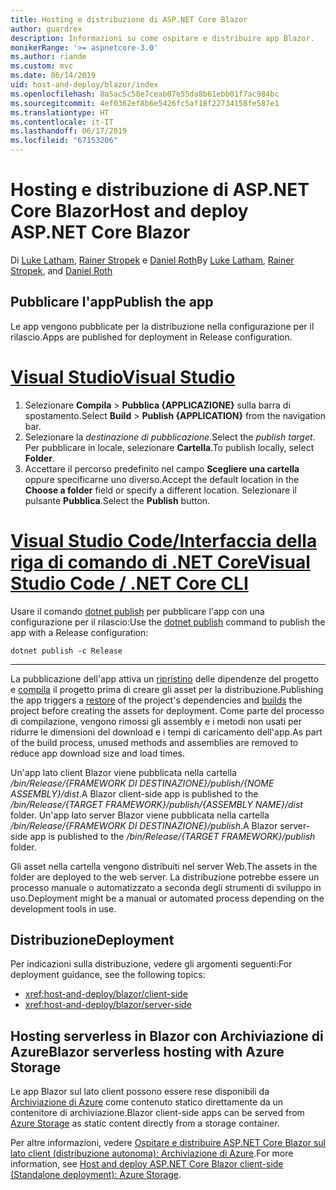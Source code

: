 ```yaml
---
title: Hosting e distribuzione di ASP.NET Core Blazor
author: guardrex
description: Informazioni su come ospitare e distribuire app Blazor.
monikerRange: '>= aspnetcore-3.0'
ms.author: riande
ms.custom: mvc
ms.date: 06/14/2019
uid: host-and-deploy/blazor/index
ms.openlocfilehash: 8a5ac5c58e7ceab07e55da8b61ebb01f7ac984bc
ms.sourcegitcommit: 4ef0362ef8b6e5426fc5af18f22734158fe587e1
ms.translationtype: HT
ms.contentlocale: it-IT
ms.lasthandoff: 06/17/2019
ms.locfileid: "67153206"
---
```

# <a name="host-and-deploy-aspnet-core-blazor"></a><span data-ttu-id="36f14-103">Hosting e distribuzione di ASP.NET Core Blazor</span><span class="sxs-lookup"><span data-stu-id="36f14-103">Host and deploy ASP.NET Core Blazor</span></span>

<span data-ttu-id="36f14-104">Di [Luke Latham](https://github.com/guardrex), [Rainer Stropek](https://www.timecockpit.com) e [Daniel Roth](https://github.com/danroth27)</span><span class="sxs-lookup"><span data-stu-id="36f14-104">By [Luke Latham](https://github.com/guardrex), [Rainer Stropek](https://www.timecockpit.com), and [Daniel Roth](https://github.com/danroth27)</span></span>

## <a name="publish-the-app"></a><span data-ttu-id="36f14-105">Pubblicare l'app</span><span class="sxs-lookup"><span data-stu-id="36f14-105">Publish the app</span></span>

<span data-ttu-id="36f14-106">Le app vengono pubblicate per la distribuzione nella configurazione per il rilascio.</span><span class="sxs-lookup"><span data-stu-id="36f14-106">Apps are published for deployment in Release configuration.</span></span>

# <a name="visual-studiotabvisual-studio"></a>[<span data-ttu-id="36f14-107">Visual Studio</span><span class="sxs-lookup"><span data-stu-id="36f14-107">Visual Studio</span></span>](#tab/visual-studio)

1. <span data-ttu-id="36f14-108">Selezionare **Compila** > **Pubblica {APPLICAZIONE}** sulla barra di spostamento.</span><span class="sxs-lookup"><span data-stu-id="36f14-108">Select **Build** > **Publish {APPLICATION}** from the navigation bar.</span></span>
1. <span data-ttu-id="36f14-109">Selezionare la *destinazione di pubblicazione*.</span><span class="sxs-lookup"><span data-stu-id="36f14-109">Select the *publish target*.</span></span> <span data-ttu-id="36f14-110">Per pubblicare in locale, selezionare **Cartella**.</span><span class="sxs-lookup"><span data-stu-id="36f14-110">To publish locally, select **Folder**.</span></span>
1. <span data-ttu-id="36f14-111">Accettare il percorso predefinito nel campo **Scegliere una cartella** oppure specificarne uno diverso.</span><span class="sxs-lookup"><span data-stu-id="36f14-111">Accept the default location in the **Choose a folder** field or specify a different location.</span></span> <span data-ttu-id="36f14-112">Selezionare il pulsante **Pubblica**.</span><span class="sxs-lookup"><span data-stu-id="36f14-112">Select the **Publish** button.</span></span>

# <a name="visual-studio-code--net-core-clitabvisual-studio-codenetcore-cli"></a>[<span data-ttu-id="36f14-113">Visual Studio Code/Interfaccia della riga di comando di .NET Core</span><span class="sxs-lookup"><span data-stu-id="36f14-113">Visual Studio Code / .NET Core CLI</span></span>](#tab/visual-studio-code+netcore-cli)

<span data-ttu-id="36f14-114">Usare il comando [dotnet publish](/dotnet/core/tools/dotnet-publish) per pubblicare l'app con una configurazione per il rilascio:</span><span class="sxs-lookup"><span data-stu-id="36f14-114">Use the [dotnet publish](/dotnet/core/tools/dotnet-publish) command to publish the app with a Release configuration:</span></span>

```console
dotnet publish -c Release
```

---

<span data-ttu-id="36f14-115">La pubblicazione dell'app attiva un [ripristino](/dotnet/core/tools/dotnet-restore) delle dipendenze del progetto e [compila](/dotnet/core/tools/dotnet-build) il progetto prima di creare gli asset per la distribuzione.</span><span class="sxs-lookup"><span data-stu-id="36f14-115">Publishing the app triggers a [restore](/dotnet/core/tools/dotnet-restore) of the project's dependencies and [builds](/dotnet/core/tools/dotnet-build) the project before creating the assets for deployment.</span></span> <span data-ttu-id="36f14-116">Come parte del processo di compilazione, vengono rimossi gli assembly e i metodi non usati per ridurre le dimensioni del download e i tempi di caricamento dell'app.</span><span class="sxs-lookup"><span data-stu-id="36f14-116">As part of the build process, unused methods and assemblies are removed to reduce app download size and load times.</span></span>

<span data-ttu-id="36f14-117">Un'app lato client Blazor viene pubblicata nella cartella */bin/Release/{FRAMEWORK DI DESTINAZIONE}/publish/{NOME ASSEMBLY}/dist*.</span><span class="sxs-lookup"><span data-stu-id="36f14-117">A Blazor client-side app is published to the */bin/Release/{TARGET FRAMEWORK}/publish/{ASSEMBLY NAME}/dist* folder.</span></span> <span data-ttu-id="36f14-118">Un'app lato server Blazor viene pubblicata nella cartella */bin/Release/{FRAMEWORK DI DESTINAZIONE}/publish*.</span><span class="sxs-lookup"><span data-stu-id="36f14-118">A Blazor server-side app is published to the */bin/Release/{TARGET FRAMEWORK}/publish* folder.</span></span>

<span data-ttu-id="36f14-119">Gli asset nella cartella vengono distribuiti nel server Web.</span><span class="sxs-lookup"><span data-stu-id="36f14-119">The assets in the folder are deployed to the web server.</span></span> <span data-ttu-id="36f14-120">La distribuzione potrebbe essere un processo manuale o automatizzato a seconda degli strumenti di sviluppo in uso.</span><span class="sxs-lookup"><span data-stu-id="36f14-120">Deployment might be a manual or automated process depending on the development tools in use.</span></span>

## <a name="deployment"></a><span data-ttu-id="36f14-121">Distribuzione</span><span class="sxs-lookup"><span data-stu-id="36f14-121">Deployment</span></span>

<span data-ttu-id="36f14-122">Per indicazioni sulla distribuzione, vedere gli argomenti seguenti:</span><span class="sxs-lookup"><span data-stu-id="36f14-122">For deployment guidance, see the following topics:</span></span>

* <xref:host-and-deploy/blazor/client-side>
* <xref:host-and-deploy/blazor/server-side>

## <a name="blazor-serverless-hosting-with-azure-storage"></a><span data-ttu-id="36f14-123">Hosting serverless in Blazor con Archiviazione di Azure</span><span class="sxs-lookup"><span data-stu-id="36f14-123">Blazor serverless hosting with Azure Storage</span></span>

<span data-ttu-id="36f14-124">Le app Blazor sul lato client possono essere rese disponibili da [Archiviazione di Azure](https://azure.microsoft.com/services/storage/) come contenuto statico direttamente da un contenitore di archiviazione.</span><span class="sxs-lookup"><span data-stu-id="36f14-124">Blazor client-side apps can be served from [Azure Storage](https://azure.microsoft.com/services/storage/) as static content directly from a storage container.</span></span>

<span data-ttu-id="36f14-125">Per altre informazioni, vedere [Ospitare e distribuire ASP.NET Core Blazor sul lato client (distribuzione autonoma): Archiviazione di Azure](xref:host-and-deploy/blazor/client-side#azure-storage).</span><span class="sxs-lookup"><span data-stu-id="36f14-125">For more information, see [Host and deploy ASP.NET Core Blazor client-side (Standalone deployment): Azure Storage](xref:host-and-deploy/blazor/client-side#azure-storage).</span></span>
